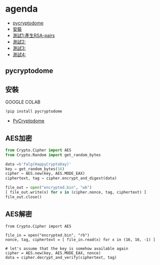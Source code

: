 # agenda

- [pycryptodome](#pycryptodome)
- [安裝](#安裝)
- [測試1:產生RSA-pairs](#測試1)
- [測試2:](#測試2)
- [測試3:](#測試3)
- [測試4:](#測試4)

## pycryptodome

## 安裝 

GOOGLE COLAB
```
!pip install pycryptodome
```

- [PyCryptodome](https://github.com/Legrandin/pycryptodome)


## AES加密
```python
from Crypto.Cipher import AES
from Crypto.Random import get_random_bytes

data =b'falg(HappyCryptoDay)'
key = get_random_bytes(16)
cipher = AES.new(key, AES.MODE_EAX)
ciphertext, tag = cipher.encrypt_and_digest(data)

file_out = open("encrypted.bin", "wb")
[ file_out.write(x) for x in (cipher.nonce, tag, ciphertext) ]
file_out.close()
```
## AES解密
```
from Crypto.Cipher import AES

file_in = open("encrypted.bin", "rb")
nonce, tag, ciphertext = [ file_in.read(x) for x in (16, 16, -1) ]

# let's assume that the key is somehow available again
cipher = AES.new(key, AES.MODE_EAX, nonce)
data = cipher.decrypt_and_verify(ciphertext, tag)
```
